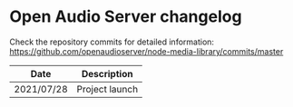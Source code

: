 # Open Audio Server changelog

Check the repository commits for detailed information:  
https://github.com/openaudioserver/node-media-library/commits/master

| Date       | Description                                                      |
|------------|------------------------------------------------------------------|
| 2021/07/28 | Project launch                                                   |
